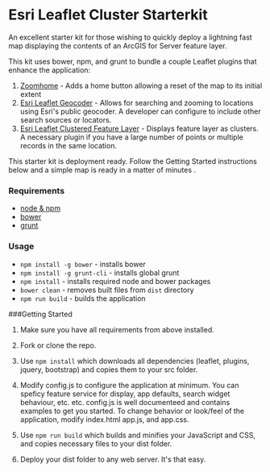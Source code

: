 # Esri Leaflet Cluster Starterkit

An excellent starter kit for those wishing to quickly deploy a lightning fast map displaying the contents of an ArcGIS for Server feature layer. 

This kit uses bower, npm, and grunt to bundle a couple Leaflet plugins that enhance the application:

1. [Zoomhome](https://github.com/torfsen/leaflet.zoomhome) - Adds a home button allowing a reset of the map to its initial extent
2. [Esri Leaflet Geocoder](https://github.com/Esri/esri-leaflet-geocoder) - Allows for searching and zooming to locations using Esri's public geocoder.  A developer can configure to include other search sources or locators.  
3. [Esri Leaflet Clustered Feature Layer](https://github.com/Esri/esri-leaflet-clustered-feature-layer) - Displays feature layer as clusters.  A necessary plugin if you have a large number of points or multiple records in the same location. 

This starter kit is deployment ready.  Follow the Getting Started instructions below and a simple map is ready in a matter of minutes
.  
### Requirements
* [node & npm](https://nodejs.org/)
* [bower](http://bower.io/)
* [grunt](http://gruntjs.com/)

### Usage
* `npm install -g bower` - installs bower
* `npm install -g grunt-cli` - installs global grunt
* `npm install` - installs required node and bower packages
* `bower clean` - removes built files from `dist` directory
* `npm run build` - builds the application

###Getting Started<a id="getting-started"></a>

1. Make sure you have all requirements from above installed.

2. Fork or clone the repo.

3. Use `npm install` which downloads all dependencies (leaflet, plugins, jquery, bootstrap) and copies them to your src folder.

4. Modify config.js to configure the application at minimum.  You can speficy feature service for display, app defaults, search widget behaviour, etc. etc.  config.js is well documenteed and contains examples to get you started.  To change behavior or look/feel of the application, modify index.html app.js, and app.css. 

5. Use `npm run build` which builds and minifies your JavaScript and CSS, and copies necessary files to your dist folder. 

6. Deploy your dist folder to any web server.  It's that easy.

